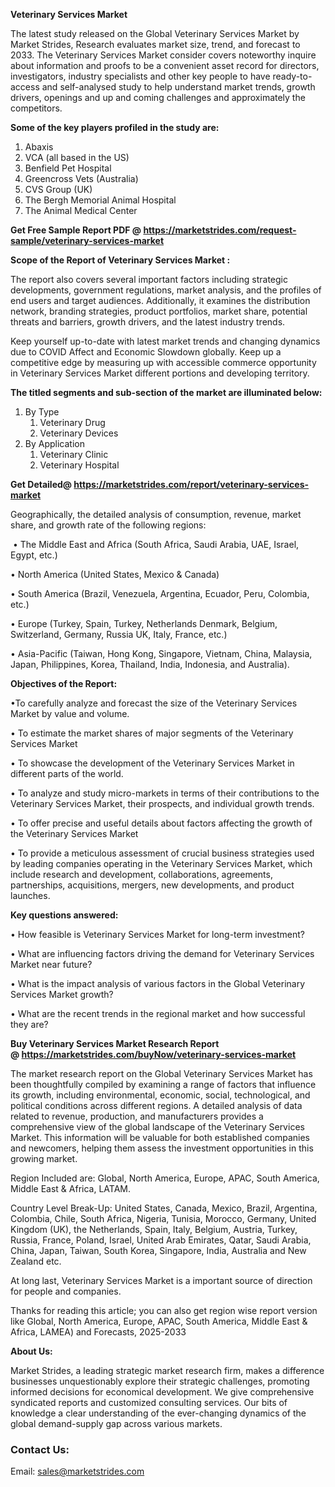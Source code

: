 <p><strong>Veterinary Services Market</strong></p>
<p>The latest study released on the Global Veterinary Services Market by Market Strides, Research evaluates market size, trend, and forecast to 2033. The Veterinary Services Market consider covers noteworthy inquire about information and proofs to be a convenient asset record for directors, investigators, industry specialists and other key people to have ready-to-access and self-analysed study to help understand market trends, growth drivers, openings and up and coming challenges and approximately the competitors.</p>
<p><strong> Some of the key players profiled in the study are: </strong></p>
<ol>
<li>Abaxis</li>
<li>VCA (all based in the US)</li>
<li>Benfield Pet Hospital</li>
<li>Greencross Vets (Australia)</li>
<li>CVS Group (UK)</li>
<li>The Bergh Memorial Animal Hospital</li>
<li>The Animal Medical Center</li>
</ol>
<p><strong>Get Free Sample Report PDF @ <a href="https://marketstrides.com/request-sample/veterinary-services-market">https://marketstrides.com/request-sample/veterinary-services-market</a></strong></p>
<p><strong> Scope of the Report of Veterinary Services Market : </strong></p>
<p>The report also covers several important factors including strategic developments, government regulations, market analysis, and the profiles of end users and target audiences. Additionally, it examines the distribution network, branding strategies, product portfolios, market share, potential threats and barriers, growth drivers, and the latest industry trends.</p>
<p>Keep yourself up-to-date with latest market trends and changing dynamics due to COVID Affect and Economic Slowdown globally. Keep up a competitive edge by measuring up with accessible commerce opportunity in Veterinary Services Market different portions and developing territory.</p>
<p><strong> The titled segments and sub-section of the market are illuminated below: </strong></p>
<ol>
<li>By Type
<ol>
<li>Veterinary Drug</li>
<li>Veterinary Devices</li>
</ol>
</li>
<li>By Application
<ol>
<li>Veterinary Clinic</li>
<li>Veterinary Hospital</li>
</ol>
</li>
</ol>
<p><strong>Get Detailed@ <a href="https://marketstrides.com/report/veterinary-services-market">https://marketstrides.com/report/veterinary-services-market</a></strong></p>
<p>Geographically, the detailed analysis of consumption, revenue, market share, and growth rate of the following regions:</p>
<p>&nbsp;&bull; The Middle East and Africa (South Africa, Saudi Arabia, UAE, Israel, Egypt, etc.)</p>
<p>&bull; North America (United States, Mexico &amp; Canada)</p>
<p>&bull; South America (Brazil, Venezuela, Argentina, Ecuador, Peru, Colombia, etc.)</p>
<p>&bull; Europe (Turkey, Spain, Turkey, Netherlands Denmark, Belgium, Switzerland, Germany, Russia UK, Italy, France, etc.)</p>
<p>&bull; Asia-Pacific (Taiwan, Hong Kong, Singapore, Vietnam, China, Malaysia, Japan, Philippines, Korea, Thailand, India, Indonesia, and Australia).</p>
<p><strong>Objectives of the Report: </strong></p>
<p>&bull;To carefully analyze and forecast the size of the Veterinary Services Market by value and volume.</p>
<p>&bull; To estimate the market shares of major segments of the Veterinary Services Market</p>
<p>&bull; To showcase the development of the Veterinary Services Market in different parts of the world.</p>
<p>&bull; To analyze and study micro-markets in terms of their contributions to the Veterinary Services Market, their prospects, and individual growth trends.</p>
<p>&bull; To offer precise and useful details about factors affecting the growth of the Veterinary Services Market</p>
<p>&bull; To provide a meticulous assessment of crucial business strategies used by leading companies operating in the Veterinary Services Market, which include research and development, collaborations, agreements, partnerships, acquisitions, mergers, new developments, and product launches.</p>
<p><strong>Key questions answered: </strong></p>
<p>&bull; How feasible is Veterinary Services Market for long-term investment?</p>
<p>&bull; What are influencing factors driving the demand for Veterinary Services Market near future?</p>
<p>&bull; What is the impact analysis of various factors in the Global Veterinary Services Market growth?</p>
<p>&bull; What are the recent trends in the regional market and how successful they are?</p>
<p><strong>Buy Veterinary Services Market Research Report @&nbsp;<a href="https://marketstrides.com/buyNow/veterinary-services-market">https://marketstrides.com/buyNow/veterinary-services-market</a></strong></p>
<p>The market research report on the Global Veterinary Services Market has been thoughtfully compiled by examining a range of factors that influence its growth, including environmental, economic, social, technological, and political conditions across different regions. A detailed analysis of data related to revenue, production, and manufacturers provides a comprehensive view of the global landscape of the Veterinary Services Market. This information will be valuable for both established companies and newcomers, helping them assess the investment opportunities in this growing market.</p>
<p>Region Included are: Global, North America, Europe, APAC, South America, Middle East &amp; Africa, LATAM.</p>
<p>Country Level Break-Up: United States, Canada, Mexico, Brazil, Argentina, Colombia, Chile, South Africa, Nigeria, Tunisia, Morocco, Germany, United Kingdom (UK), the Netherlands, Spain, Italy, Belgium, Austria, Turkey, Russia, France, Poland, Israel, United Arab Emirates, Qatar, Saudi Arabia, China, Japan, Taiwan, South Korea, Singapore, India, Australia and New Zealand etc.</p>
<p>At long last, Veterinary Services Market is a important source of direction for people and companies.</p>
<p>Thanks for reading this article; you can also get region wise report version like Global, North America, Europe, APAC, South America, Middle East &amp; Africa, LAMEA) and Forecasts, 2025-2033</p>
<p><strong>About Us: </strong></p>
<p>Market Strides, a leading strategic market research firm, makes a difference businesses unquestionably explore their strategic challenges, promoting informed decisions for economical development. We give comprehensive syndicated reports and customized consulting services. Our bits of knowledge a clear understanding of the ever-changing dynamics of the global demand-supply gap across various markets.</p>
<h3>Contact Us:</h3>
<p>Email: <a href="mailto:sales@marketstrides.com">sales@marketstrides.com</a></p>
